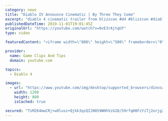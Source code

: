 ```yaml
---
category: news
title: "Diablo IV Announce Cinematic | By Three They Come"
excerpt: "diablo 4 cinematic trailer from blizzcon #d4 #blizzcon #diablo."
publishedDateTime: 2019-11-01T19:01:45Z
originalUrl: "https://youtube.com/watch?v=0vE3rAjtqUY"
type: video

featuredContent: "<iframe width=\"800\" height=\"500\" frameborder=\"0\" src=\"https://www.youtube.com/embed/0vE3rAjtqUY\" allow=\"accelerometer; autoplay; encrypted-media; gyroscope; picture-in-picture\" allowfullscreen></iframe>"

provider:
  name: Game Clips And Tips
  domain: youtube.com

topics:
  - Diablo 4

images:
  - url: "https://www.youtube.com/img/desktop/supported_browsers/dinosaur.png"
    width: 1200
    height: 800
    isCached: true

secured: "TsM264mwCRj+wOlusz+Qjkk3qsQIJN0S9WHhVzG1D/59rfqH0FzYiTj2orjg2x7EtKxWc2pt1yEsfNmrec3b2EgZ0YPFqA7HDhZkj5OLhM3eIgKjQ9Uy+/oKwhNHi+7wuSIigX0MMSr5a468aOzT5V2tPFRwSYu65KIplX4CJaELJ9P2pvKLnww6M6d/G3yaP30S9Xqo2HdL0AdDFRo2cmzcAAUpgbvabtmGk9YXR58jJ7fCov/wa6ObVvxiQWHgyv5QPWwHFuy787oiVgEHRh5fSvfSixca4Xzn7gOZAY2WQc24tPG9QG8wTgeOQstTYHWkXREKt0V3+drI8ibLDkqYxlK1Zts9u0lNzlom8ikqDj6QlgmNk5h/KvWomgGjI8Nj69fmAAy4Q2vXWOcLEg==;Fw69R/ocWXYc/Wp+uZPe7g=="
---
```



